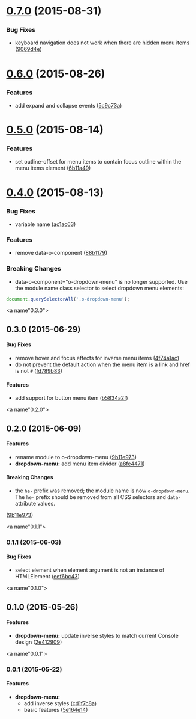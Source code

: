 <a name="0.7.0"></a>
# [0.7.0](https://github.com/Pearson-Higher-Ed/o-dropdown-menu/compare/v0.6.0...v0.7.0) (2015-08-31)


### Bug Fixes

* keyboard navigation does not work when there are hidden menu items ([9069d4e](https://github.com/Pearson-Higher-Ed/o-dropdown-menu/commit/9069d4e))



<a name="0.6.0"></a>
# [0.6.0](https://github.com/Pearson-Higher-Ed/o-dropdown-menu/compare/v0.5.0...v0.6.0) (2015-08-26)


### Features

* add expand and collapse events ([5c9c73a](https://github.com/Pearson-Higher-Ed/o-dropdown-menu/commit/5c9c73a))



<a name="0.5.0"></a>
# [0.5.0](https://github.com/Pearson-Higher-Ed/o-dropdown-menu/compare/v0.4.0...v0.5.0) (2015-08-14)


### Features

* set outline-offset for menu items to contain focus outline within the menu items element ([6b11a49](https://github.com/Pearson-Higher-Ed/o-dropdown-menu/commit/6b11a49))



<a name="0.4.0"></a>
# [0.4.0](https://github.com/Pearson-Higher-Ed/o-dropdown-menu/compare/v0.3.0...v0.4.0) (2015-08-13)


### Bug Fixes

* variable name ([ac1ac63](https://github.com/Pearson-Higher-Ed/o-dropdown-menu/commit/ac1ac63))

### Features

* remove data-o-component ([88b1179](https://github.com/Pearson-Higher-Ed/o-dropdown-menu/commit/88b1179))


### Breaking Changes

* data-o-component="o-dropdown-menu" is no longer supported. Use the
module name class selector to select dropdown menu elements:
```js
document.querySelectorAll('.o-dropdown-menu');
```


<a name"0.3.0"></a>
## 0.3.0 (2015-06-29)


#### Bug Fixes

* remove hover and focus effects for inverse menu items ([4f74a1ac](https://github.com/Pearson-Higher-Ed/o-dropdown-menu/commit/4f74a1ac))
* do not prevent the default action when the menu item is a link and href is not `#` ([fd789b83](https://github.com/Pearson-Higher-Ed/o-dropdown-menu/commit/fd789b83))


#### Features

* add support for button menu item ([b5834a2f](https://github.com/Pearson-Higher-Ed/o-dropdown-menu/commit/b5834a2f))


<a name"0.2.0"></a>
## 0.2.0 (2015-06-09)


#### Features

* rename module to o-dropdown-menu ([9b11e973](https://github.com/Pearson-Higher-Ed/o-dropdown-menu/commit/9b11e973))
* **dropdown-menu:** add menu item divider ([a8fe4471](https://github.com/Pearson-Higher-Ed/o-dropdown-menu/commit/a8fe4471))


#### Breaking Changes

* the `he-` prefix was removed; the module name is now
`o-dropdown-menu`. The `he-` prefix should be removed from all CSS
selectors and `data-` attribute values.

 ([9b11e973](https://github.com/Pearson-Higher-Ed/o-dropdown-menu/commit/9b11e973))


<a name"0.1.1"></a>
### 0.1.1 (2015-06-03)


#### Bug Fixes

* select element when element argument is not an instance of HTMLElement ([eef6bc43](https://github.com/Pearson-Higher-Ed/o-dropdown-menu/commit/eef6bc43))


<a name"0.1.0"></a>
## 0.1.0 (2015-05-26)


#### Features

* **dropdown-menu:** update inverse styles to match current Console design ([2e412909](https://github.com/Pearson-Higher-Ed/o-dropdown-menu/commit/2e412909))


<a name"0.0.1"></a>
### 0.0.1 (2015-05-22)


#### Features

* **dropdown-menu:**
  * add inverse styles ([cd1f7c8a](https://github.com/Pearson-Higher-Ed/o-dropdown-menu/commit/cd1f7c8a))
  * basic features ([5e164e14](https://github.com/Pearson-Higher-Ed/o-dropdown-menu/commit/5e164e14))

